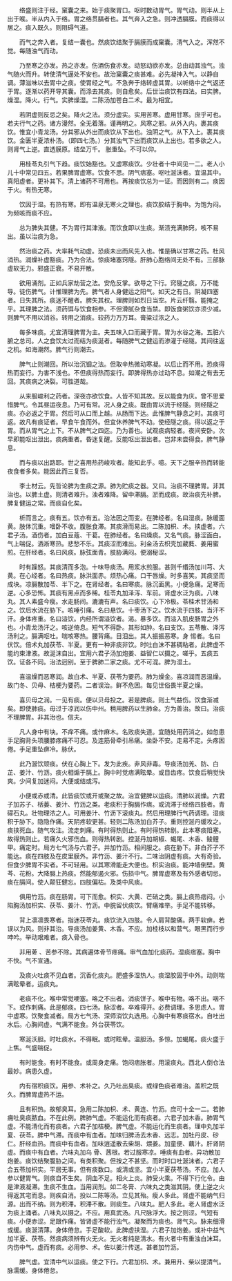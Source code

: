 <!-- { "loadSidebar": true } -->
　　络盛则注于经。窠囊之来。始于痰聚胃口。呕时数动胃气。胃气动。则半从上出于喉。半从内入于络。胃之络贯膈者也。其气奔入之急。则冲透膈膜。而痰得以居之。痰入既久。则阻碍气道。

　　而气之奔入者。复结一囊也。然痰饮结聚于膈膜而成窠囊。清气入之。浑然不觉。每随浊气而动。

　　乃至寒之亦发。热之亦发。伤酒伤食亦发。动怒动欲亦发。总由动其浊气。浊气随火而升。转使清气逼处不安也。故治窠囊之痰甚难。必先凝神入气。以静自调。薄滋味以去胃中之痰。使胃经之气。不急奔于络转虚其胃。以听络中之气返还于胃。逐渐以药开导其囊。而涤去其痰。则自愈矣。后世治痰饮有四法。曰实脾。燥湿。降火。行气。实脾燥湿。二陈汤加苍白二术。最为相宜。

　　若阴虚则反忌之矣。降火之法。须分虚实。实用苦寒。虚用甘寒。庶乎可也。若夫行气之药。诸方漫然。全无着落。谨再明之。风寒之邪。从外入内。裹其痰饮。惟宜小青龙汤。分其邪从外出而痰饮从下出也。浊阴之气。从下入上。裹其痰饮。金匮半夏浓朴汤。（即四七汤。）分其浊气下出而痰饮从上出也。若多欲之人。则肾气上逆。直透膜原。结垒万千。 胀重坠。不可以仰。

　　用桂苓丸引气下趋。痰饮始豁也。又虚寒痰饮。少壮者十中间见一二。老人小儿十中常见四五。若果脾胃虚寒。饮食不思。阴气痞塞。呕吐涎沫者。宜温其中。真阳虚者。更补其下。清上诸药不可用也。再按痰饮总为一证。而因则有二。痰因于火。有热无寒。

　　饮因于湿。有热有寒。即有温泉无寒火之理也。痰饮胶结于胸中。为饱为闷。为频咳而痰不应。

　　总为脾失其健。不为胃行其津液。而饮食即以生痰。渐渍充满肺窍。咳不易出。虽以治痰为急。

　　然治痰之药。大率耗气动虚。恐痰未出而风先入也。惟是确以甘寒之药。杜风消热。润燥补虚豁痰。乃为合法。惊痰堵塞窍隧。肝肺心胞络间无处不有。三部脉虚软无力。邪盛正衰。不易开散。

　　欲用涌剂。正如兵家劫营之法。安危反掌。欲导之下行。窍隧之痰。万不能导。徒伤脾气。计惟理脾为先。脾气者人身健运之阳气。如天之有日。阴凝四塞者。日失其所。痰迷不醒者。脾失其权。理脾则如烈日当空。片云纤翳。能掩之乎。其理脾之法。须药饵与饮食相参。不但滑腻杂食当禁。即饭食粥饮亦须少减。则脾气不用以消谷。转用之消痰。较药力万万耳。膏粱过浓之人。

　　每多味痰。尤宜清理脾胃为主。夫五味入口而藏于胃。胃为水谷之海。五脏六腑之总司。人之食饮太过而结为痰涎者。每随脾气之健运而渗灌于经隧。其间往返之机。如海潮然。脾气行则潮去。

　　脾气止则潮回。所以治沉锢之法。但取辛热微动寒凝。以后止而不用。恐痰得热而妄行。为害不浅也。不但痰得热而妄行。即脾得热亦过动不息。如潮之有去无回。其痰病之决裂。可胜道哉。

　　从来服峻利之药者。深夜亦欲饮食。人皆不知其故。反以能食为庆。曾不思爱惜脾气。令其昼运夜息。乃可有常。况人身之痰。既由胃以流于经隧。则经隧之痰。亦必返之于胃。然后可从口而上越。从肠而下达。此惟脾气静息之时。其痰可返。故凡有痰证者。早食午食而外。但宜休养脾气不动。使经隧之痰。得以返之于胃。而从胃气之上下。不从脾气之四迄。乃为善也。试观痰病轻者。夜间安卧。次早即能呕出泄出。痰病重者。昏迷复醒。反能呕出泄出者。岂非未尝得食。脾气静息。

　　而与痰以出路耶。世之喜用热药峻攻者。能知此乎。噫。天下之服辛热而转能夜食者多矣。能因此而三复否。

　　李士材云。先哲论脾为生痰之源。肺为贮痰之器。又曰。治痰不理脾胃。非其治也。以脾土虚。则清者难升。浊者难降。留中滞膈。淤而成痰。故治痰先补脾。脾复健运之常。而痰自化矣。

　　析而言之。痰有五。饮亦有五。治法因之而变。在脾经者。名曰湿痰。脉缓面黄。肢体沉重。嗜卧不收。腹胀食滞。其痰滑而易出。二陈加枳、术。挟虚者。六君子汤。酒伤者。加白豆蔻、干葛。在肺经者。名曰燥痰。又名气痰。脉涩面白。气上喘促。洒淅寒热。悲愁不乐。其痰涩而难出。利金汤去枳壳加葳蕤、姜用蜜煎。在肝经者。名曰风痰。脉弦面青。肢胁满闷。便溺秘涩。

　　时有躁怒。其痰清而多泡。十味导痰汤。用浆水煎服。甚则千缗汤加川芎、大黄。在心经者。名曰热痰。脉洪面赤。烦热心痛。口干唇燥。时多喜笑。其痰坚而成块。凉膈散加苓、半下之。在肾经者。名曰寒痰。脉沉面黑。小便急痛。足寒而逆。心多恐怖。其痰有黑点而多稀。桂苓丸加泽泻、车前。肾虚水泛为痰。八味丸。其人素盛今瘦。水走肠间。漉漉有声。名曰痰饮。心下冷极。苓桂术甘汤和之。饮后水流在胁下。咳唾引痛。名曰悬饮。十枣汤下之。饮水流于四肢。当汗不汗。身体疼重。名曰溢饮。内经所谓溢饮者。渴。暴多饮。而溢入肌皮肠胃之外也。小青龙汤汗之。咳逆倚息。短气不得卧。其形如肿。名曰支饮。五苓散、泽泻汤利之。膈满呕吐。喘咳寒热。腰背痛。目泪出。其人振振恶寒。身 惕者。名曰伏饮。倍术丸加茯苓、半夏。更有一种非痰非饮。时吐白沫不甚稠粘者。此脾虚不能约束津液。故涎沫自出。宜用六君子汤加炮姜、益智仁以摄之。嗟乎。五痰五饮。证各不同。治法迥别。至于脾肺二家之痰。尤不可混。脾为湿土。

　　喜温燥而恶寒润。故白术、半夏、茯苓为要药。肺为燥金。喜凉润而恶温燥。故门冬、贝母、桔梗为要药。二者误治。鲜不危困。每见世俗畏半夏之燥。

　　喜贝母之润。一见有痰。便以贝母投之。若是脾痰。则土气益伤。饮食渐减矣。即使肺痰。毋过于凉润以伤中州。稍用脾药以生肺金。方为善治。故曰。治痰不理脾胃。非其治也。信夫。

　　凡人身中有块。不痒不痛。或作麻木。名败痰失道。宜随处用药消之。如忽患手足胸背头项腰膝疼痛不可忍。及连筋骨牵引吊痛。坐卧不安。走易不定。头疼困倦。手足重坠痹冷。脉伏。

　　此乃涎饮顽痰。伏在心胸上下。发为此疾。非风非毒。导痰汤加羌、防、白芷、姜汁、竹沥。痰火相煽于膈上。胸中时觉痞满眩晕。或目齿疼。饮食后稍觉快爽。少间复加迷闷。大便或结或泻。

　　小便或赤或清。此皆痰饮或开或聚之故。治宜健脾以运痰。清肺以润燥。六君子加苏子、栝蒌、姜汁、竹沥之类。老痰积于胸膈作痞。或流滞于经络四肢者。青礞石丸。壮物理浓之人。可用姜汁、竹沥下滚痰丸。然后用理脾行气药调理。湿痰积于胁下。隐隐作痛。天阴疼软更甚。轻则二陈汤加白芥子。重则控涎丹缓攻之。痰挟死血。随气攻注。流走刺痛。有时得热则止。有时得热转剧。此本寒痰阻塞。故得热则止。若痛久火邪伤血。则得热转剧。控涎丹加胡椒、蝎尾、木香、鲮鲤甲。痛定时。局方七气汤与六君子。并加竹沥。相间服之。痰在胁下。非白芥子不能达。痰在四肢及在皮里膜外。非竹沥、姜汁不行。二味治阴虚有痰。大有奇验。但食少脾胃不实者。不可轻用。以其寒滑能走大便也。枳实治痰。能冲墙倒壁。黄芩、花粉。大降膈上热痰。然能郁遏火邪。伤损中气。脾胃虚寒及有外感者切忌。痰在膈间。使人颠狂健忘。四肢偏枯。及类中风痰。

　　俱用竹沥。痰在肠胃。可下而愈。枳实、大黄、芒硝之类。膈上痰热痞闷。小陷胸汤加枳实、茯苓、姜汁、竹沥。中脘留伏痰饮。臂痛难举。手足不能转移。

　　背上凛凛畏寒者。指迷茯苓丸。痰饮流入四肢。令人肩背酸痛。两手软痹。若误以为风。则非其治。导痰汤加姜黄、木香。不应。加桂枝以和营气。眼黑而行步呻吟。举动艰难者。痰入骨也。

　　非用萆 、苦参不除。其病遍体骨节疼痛。审气血加化痰药。湿痰痞塞。胸中不快。气不宣通。

　　及痰火吐痰不见血者。沉香化痰丸。肥盛多湿热人。痰湿胶固于中外。动则喘满眩晕者。运痰丸。

　　老痰不化。喉中常觉哽塞。咯之不出者。消痰饼子。喉中有物。咯不出。咽不下。或作刺痛。此是郁痰。四七汤。脉涩者。卒难得开。必费调理。多思虑人。胃中虚寒。饮聚食减者。局方七气汤、深师消饮丸选用。心胸中有寒痰宿水。自吐出水后。心胸间虚。气满不能食。外台茯苓饮。

　　寒涎沃胆。时吐痰水。不得眠。或时眩晕。温胆汤。多惊。加蝎尾。痰火盛于上焦。气盛喘促。

　　有时能食。有时不能食。或周身走痛。饱闷痞胀者。用滚痰丸。西北人倒仓法最妙。病患久虚。

　　内有宿积痰饮。用参、术补之。久乃吐出臭痰。或绿色痰者难治。盖积之既久。而脾胃虚热不运。

　　且有积热。故郁臭耳。急用二陈加枳、术、黄连、竹沥。庶可十全一二。若肺痈吐臭痰脓血。不在此例。脾肺气虚。不能运化而有痰者。六君子加木香。肺胃气虚。不能清化而有痰者。六君子加桔梗。脾气虚。不能运化而生痰者。理中丸加半夏、茯苓。脾中气滞。而痰中有血者。加味归脾汤去木香、远志。加牡丹皮、砂仁。肝经血热。而痰中有血者。加味逍遥散去柴胡、煨姜。加童便、藕汁。肝肾阴虚。而痰中有血者。六味丸加乌 骨、茜根。若过服寒凉。唾痰有血者。异功散加炮姜。痰饮结聚腹胁之间。有类积聚。但按之不甚坚。而时时口吐涎沫者。六君子合五苓加枳实。平居无事。但有痰数口。或清或坚。宜小半夏茯苓汤。不应。加人参以健胃气。则痰自不生矣。阴血不足。相火上炎。肺受火乘。不得下行化令。由是津液凝滞。生痰不生血。当用润剂。如二冬膏、六味丸之类滋其阴。使上逆之火得返其宅而息。则疾自消。投以二陈等汤。立见其殆。瘦人多此。肾虚不能纳气归源。出而不纳。则为积滞。积滞不散。则痰生。八味丸。肥人多此。老人肾虚水泛为痰上涌者。八味丸以摄之。不应。用真武汤。凡尺脉浮大。按之则涩。气短有痰。小便赤涩。足跟作痛。皆肾虚不能行浊气。凝聚而为痰也。肾气丸。脉来细滑或缓。痰涎清薄。身体倦怠。手足酸软。此脾虚挟湿。六君子加炮姜。或补中益气加半夏、茯苓。然痰病须辨有火无火。无火者纯是清水。有火者中有重浊白沫耳。内伤中气。虚而有痰。必用参、术。佐以姜汁传送。甚者加竹沥。

　　脾气虚。宜清中气以运痰。使之下行。六君加枳、术。兼用升、柴以提清气。脉濡缓。身体倦怠。

